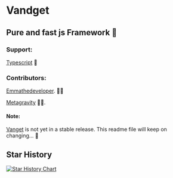 # Vandget

## Pure and fast js Framework 🚀

### Support:
[Typescript](https://www.typescriptlang.org/) 🌟

### Contributors:
[Emmathedeveloper](https://github.com/emmathedeveloper). 👩‍💻

[Metagravity](https://github.com/meta-gravity) 👨‍💻.

#### Note:
[Vanget]() is not yet in a stable release. This readme file will keep on changing... 🤔

## Star History
[![Star History Chart](https://api.star-history.com/svg?repos=emmathedeveloper/vandget&type=Date)](https://star-history.com/#emmathedeveloper/vandget&Date)

